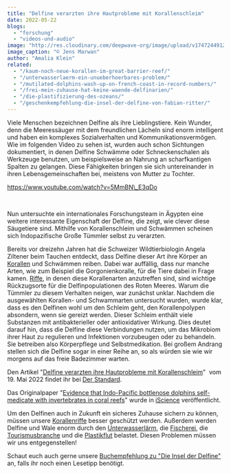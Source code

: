 ```yaml
---
title: "Delfine verarzten ihre Hautprobleme mit Korallenschleim"
date: 2022-05-22
blogs: 
  - "forschung"
  - "videos-und-audio"
image: "http://res.cloudinary.com/deepwave-org/image/upload/v1747244912/deepwave.org/Delfine_Shaab_El_Erg_Jens_Marwan_-scaled.jpg"
image_caption: "© Jens Marwan"
author: "Amalia Klein"
related: 
  - "/kaum-noch-neue-korallen-im-great-barrier-reef/"
  - "/unterwasserlaerm-ein-unueberhoerbares-problem/"
  - "/mutilated-dolphins-wash-up-on-french-coast-in-record-numbers/"
  - "/frei-mein-zuhause-hat-keine-waende-delfinarien/"
  - "/die-plastifizierung-des-ozeans/"
  - "/geschenkempfehlung-die-insel-der-delfine-von-fabian-ritter/"
---
```


Viele Menschen bezeichnen Delfine als ihre Lieblingstiere. Kein Wunder, denn die Meeressäuger mit dem freundlichen Lächeln sind enorm intelligent und haben ein komplexes Sozialverhalten und Kommunikationsvermögen. Wie im folgenden Video zu sehen ist, wurden auch schon Sichtungen dokumentiert, in denen Delfine Schwämme oder Schneckenschalen als Werkzeuge benutzen, um beispielsweise an Nahrung an scharfkantigen Spalten zu gelangen. Diese Fähigkeiten bringen sie sich untereinander in ihren Lebensgemeinschaften bei, meistens von Mutter zu Tochter.

https://www.youtube.com/watch?v=5MmBN\_E3qDo

 

Nun untersuchte ein internationales Forschungsteam in Ägypten eine weitere interessante Eigenschaft der Delfine, die zeigt, wie clever diese Säugetiere sind. Mithilfe von Korallenschleim und Schwämmen scheinen sich Indopazifische Große Tümmler selbst zu verarzten.

Bereits vor dreizehn Jahren hat die Schweizer Wildtierbiologin Angela Ziltener beim Tauchen entdeckt, dass Delfine dieser Art ihre Körper an [Korallen](https://www.deepwave.org/kaum-noch-neue-korallen-im-great-barrier-reef/) und Schwämmen reiben. Dabei war auffällig, dass nur manche Arten, wie zum Beispiel die Gorgonienkoralle, für die Tiere dabei in Frage kamen. [Riffe](http://res.cloudinary.com/deepwave-org/image/upload/v1747244234/deepwave.org/DWfacts_Korallen_2016.pdf), in denen diese Korallenarten anzutreffen sind, sind wichtige Rückzugsorte für die Delfinpopulationen des Roten Meeres. Warum die Tümmler zu diesem Verhalten neigen, war zunächst unklar. Nachdem die ausgewählten Korallen- und Schwammarten untersucht wurden, wurde klar, dass es den Delfinen wohl um den Schleim geht, den Korallenpolypen absondern, wenn sie gereizt werden. Dieser Schleim enthält viele Substanzen mit antibakterieller oder antioxidativer Wirkung. Dies deutet darauf hin, dass die Delfine diese Verbindungen nutzen, um das Mikrobiom ihrer Haut zu regulieren und Infektionen vorzubeugen oder zu behandeln. Sie betreiben also Körperpflege und Selbstmedikation. Bei großem Andrang stellen sich die Delfine sogar in einer Reihe an, so als würden sie wie wir morgens auf das freie Badezimmer warten.

Den Artikel "[Delfine verarzten ihre Hautprobleme mit Korallenschleim](https://www.derstandard.de/story/2000135885983/delfine-verarzten-ihre-hautprobleme-mit-korallenschleim)"  vom 19. Mai 2022 findet ihr bei [Der Standard](https://www.derstandard.de/).

Das Originalpaper "[Evidence that Indo-Pacific bottlenose dolphins self-medicate with invertebrates in coral reefs](https://www.sciencedirect.com/science/article/pii/S2589004222005417)" wurde in [iScience](https://www.sciencedirect.com/journal/iscience) veröffentlicht.

Um den Delfinen auch in Zukunft ein sicheres Zuhause sichern zu können, müssen unsere [Korallenriffe](http://res.cloudinary.com/deepwave-org/image/upload/v1747244234/deepwave.org/DWfacts_Korallen_2016.pdf) besser geschützt werden. Außerdem werden Delfine und Wale enorm durch den [Unterwasserlärm](https://www.deepwave.org/unterwasserlaerm-ein-unueberhoerbares-problem/), die [Fischerei](https://www.deepwave.org/mutilated-dolphins-wash-up-on-french-coast-in-record-numbers/), die [Tourismusbranche](https://www.deepwave.org/frei-mein-zuhause-hat-keine-waende-delfinarien/) und die [Plastikflut](https://www.deepwave.org/die-plastifizierung-des-ozeans/) belastet. Diesen Problemen müssen wir uns entgegenstellen!

Schaut euch auch gerne unsere [Buchempfehlung zu "Die Insel der Delfine"](https://www.deepwave.org/geschenkempfehlung-die-insel-der-delfine-von-fabian-ritter/) an, falls ihr noch einen Lesetipp benötigt.
